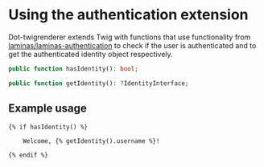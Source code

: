 # Using the authentication extension

Dot-twigrenderer extends Twig with functions that use functionality from [laminas/laminas-authentication](https://github.com/laminas/laminas-authentication) to check if the user is authenticated and to get the authenticated identity object respectively.

```php
public function hasIdentity(): bool;

public function getIdentity(): ?IdentityInterface;
```

## Example usage

```twig
{% if hasIdentity() %}

    Welcome, {% getIdentity().username %}!

{% endif %}
```
